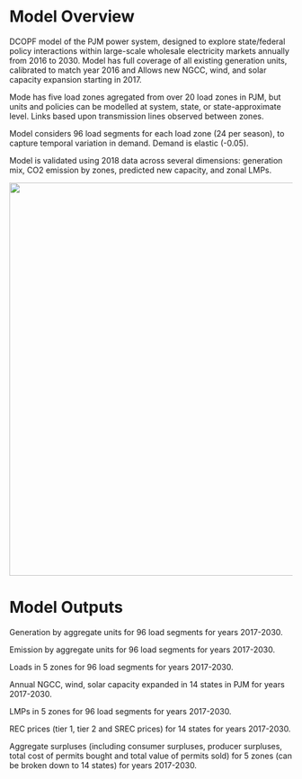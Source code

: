 # Model Overview
DCOPF model of the PJM power system, designed to explore state/federal policy interactions within large-scale wholesale electricity markets annually from 2016 to 2030. Model has full coverage of all existing generation units, calibrated to match year 2016 and Allows new NGCC,  wind, and solar capacity expansion starting in 2017.

Mode has five load zones agregated from over 20 load zones in PJM, but units and policies can be modelled at system, state, or state-approximate level. Links based upon transmission lines observed  between  zones.

Model considers 96 load segments  for each load zone  (24 per season), to capture temporal variation in demand.  Demand  is elastic (-0.05).

Model is validated using 2018 data across several dimensions: generation mix, CO2 emission by zones, predicted new capacity, and zonal LMPs.

<img src="https://user-images.githubusercontent.com/56058936/87237658-11a29f80-c3c7-11ea-8256-6c68cc44e66e.png" width="700">

# Model Outputs
Generation by aggregate units for 96 load segments for years 2017-2030.

Emission by aggregate units for 96 load segments for years 2017-2030.

Loads in 5 zones for 96 load segments for years 2017-2030.

Annual NGCC, wind, solar capacity expanded in 14 states in PJM for years 2017-2030.

LMPs in 5 zones for 96 load segments for years 2017-2030.

REC prices (tier 1, tier 2 and SREC prices) for 14 states for years 2017-2030.

Aggregate surpluses (including consumer surpluses, producer surpluses, total cost of permits bought and total value of permits sold) for 5 zones (can be broken down to 14 states) for years 2017-2030.

